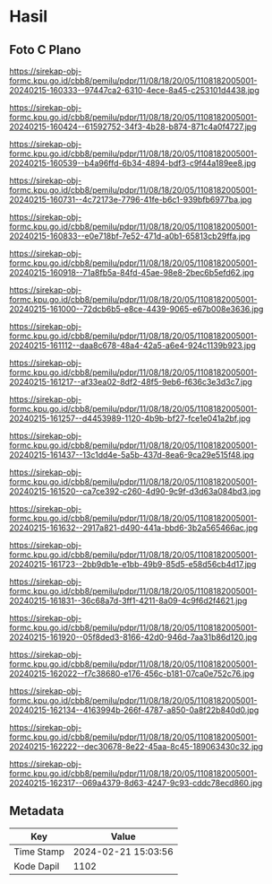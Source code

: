 # Hasil

## Foto C Plano

https://sirekap-obj-formc.kpu.go.id/cbb8/pemilu/pdpr/11/08/18/20/05/1108182005001-20240215-160333--97447ca2-6310-4ece-8a45-c253101d4438.jpg

https://sirekap-obj-formc.kpu.go.id/cbb8/pemilu/pdpr/11/08/18/20/05/1108182005001-20240215-160424--61592752-34f3-4b28-b874-871c4a0f4727.jpg

https://sirekap-obj-formc.kpu.go.id/cbb8/pemilu/pdpr/11/08/18/20/05/1108182005001-20240215-160539--b4a96ffd-6b34-4894-bdf3-c9f44a189ee8.jpg

https://sirekap-obj-formc.kpu.go.id/cbb8/pemilu/pdpr/11/08/18/20/05/1108182005001-20240215-160731--4c72173e-7796-41fe-b6c1-939bfb6977ba.jpg

https://sirekap-obj-formc.kpu.go.id/cbb8/pemilu/pdpr/11/08/18/20/05/1108182005001-20240215-160833--e0e718bf-7e52-471d-a0b1-65813cb29ffa.jpg

https://sirekap-obj-formc.kpu.go.id/cbb8/pemilu/pdpr/11/08/18/20/05/1108182005001-20240215-160918--71a8fb5a-84fd-45ae-98e8-2bec6b5efd62.jpg

https://sirekap-obj-formc.kpu.go.id/cbb8/pemilu/pdpr/11/08/18/20/05/1108182005001-20240215-161000--72dcb6b5-e8ce-4439-9065-e67b008e3636.jpg

https://sirekap-obj-formc.kpu.go.id/cbb8/pemilu/pdpr/11/08/18/20/05/1108182005001-20240215-161112--daa8c678-48a4-42a5-a6e4-924c1139b923.jpg

https://sirekap-obj-formc.kpu.go.id/cbb8/pemilu/pdpr/11/08/18/20/05/1108182005001-20240215-161217--af33ea02-8df2-48f5-9eb6-f636c3e3d3c7.jpg

https://sirekap-obj-formc.kpu.go.id/cbb8/pemilu/pdpr/11/08/18/20/05/1108182005001-20240215-161257--d4453989-1120-4b9b-bf27-fce1e041a2bf.jpg

https://sirekap-obj-formc.kpu.go.id/cbb8/pemilu/pdpr/11/08/18/20/05/1108182005001-20240215-161437--13c1dd4e-5a5b-437d-8ea6-9ca29e515f48.jpg

https://sirekap-obj-formc.kpu.go.id/cbb8/pemilu/pdpr/11/08/18/20/05/1108182005001-20240215-161520--ca7ce392-c260-4d90-9c9f-d3d63a084bd3.jpg

https://sirekap-obj-formc.kpu.go.id/cbb8/pemilu/pdpr/11/08/18/20/05/1108182005001-20240215-161632--2917a821-d490-441a-bbd6-3b2a565466ac.jpg

https://sirekap-obj-formc.kpu.go.id/cbb8/pemilu/pdpr/11/08/18/20/05/1108182005001-20240215-161723--2bb9db1e-e1bb-49b9-85d5-e58d56cb4d17.jpg

https://sirekap-obj-formc.kpu.go.id/cbb8/pemilu/pdpr/11/08/18/20/05/1108182005001-20240215-161831--36c68a7d-3ff1-4211-8a09-4c9f6d2f4621.jpg

https://sirekap-obj-formc.kpu.go.id/cbb8/pemilu/pdpr/11/08/18/20/05/1108182005001-20240215-161920--05f8ded3-8166-42d0-946d-7aa31b86d120.jpg

https://sirekap-obj-formc.kpu.go.id/cbb8/pemilu/pdpr/11/08/18/20/05/1108182005001-20240215-162022--f7c38680-e176-456c-b181-07ca0e752c76.jpg

https://sirekap-obj-formc.kpu.go.id/cbb8/pemilu/pdpr/11/08/18/20/05/1108182005001-20240215-162134--4163994b-266f-4787-a850-0a8f22b840d0.jpg

https://sirekap-obj-formc.kpu.go.id/cbb8/pemilu/pdpr/11/08/18/20/05/1108182005001-20240215-162222--dec30678-8e22-45aa-8c45-189063430c32.jpg

https://sirekap-obj-formc.kpu.go.id/cbb8/pemilu/pdpr/11/08/18/20/05/1108182005001-20240215-162317--069a4379-8d63-4247-9c93-cddc78ecd860.jpg


## Metadata

| Key        | Value               |
| ---------- | ------------------- |
| Time Stamp | 2024-02-21 15:03:56 |
| Kode Dapil | 1102                |



